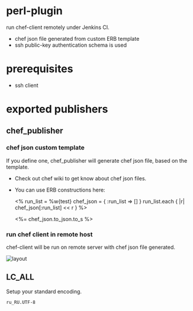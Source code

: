 perl-plugin
===========

run chef-client remotely under Jenkins CI. 
- chef json file generated from custom ERB template
- ssh public-key authentication schema is used

prerequisites
===
- ssh client

exported publishers
===

## chef_publisher

### chef json custom template
If you define one, chef_publisher will generate chef json file, based on the template. 
 - Check out chef wiki to get know about chef json files.
 - You can use ERB constructions here:

    <%
    run_list = %w{test}
    chef_json = { :run_list => [] }
    run_list.each { |r| chef_json[:run_list] << r }
    %>

    <%= chef_json.to_json.to_s %>
 
### run chef client in remote host
chef-client will be run on remote server with chef json file generated.

![layout](https://raw.github.com/melezhik/chef-plugin/master/images/layout.png "layout")

## LC_ALL
Setup your standard encoding.

    ru_RU.UTF-8






